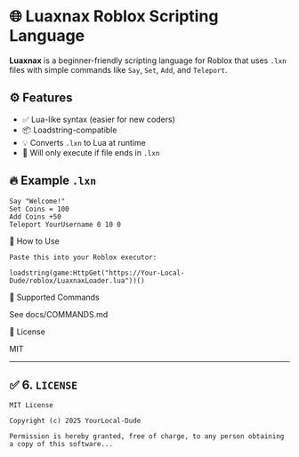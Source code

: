 # 🌐 Luaxnax Roblox Scripting Language

**Luaxnax** is a beginner-friendly scripting language for Roblox that uses `.lxn` files with simple commands like `Say`, `Set`, `Add`, and `Teleport`.

## ⚙️ Features

- ✅ Lua-like syntax (easier for new coders)
- 📦 Loadstring-compatible
- 💡 Converts `.lxn` to Lua at runtime
- 🔐 Will only execute if file ends in `.lxn`

## 🔥 Example `.lxn`

```lxn
Say "Welcome!"
Set Coins = 100
Add Coins +50
Teleport YourUsername 0 10 0
```
🧪 How to Use
```
Paste this into your Roblox executor:

loadstring(game:HttpGet("https://Your-Local-Dude/roblox/LuaxnaxLoader.lua"))()
```
📜 Supported Commands

See docs/COMMANDS.md

📄 License

MIT

---

## ✅ 6. `LICENSE`

```text
MIT License

Copyright (c) 2025 YourLocal-Dude

Permission is hereby granted, free of charge, to any person obtaining a copy of this software...

